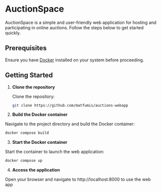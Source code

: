 # AuctionSpace

AuctionSpace is a simple and user-friendly web application for hosting and participating in online auctions. Follow the steps below to get started quickly.

## Prerequisites

Ensure you have [Docker](https://www.docker.com/) installed on your system before proceeding.

## Getting Started

1. **Clone the repository**

   Clone the repository:

   ```bash
   git clone https://github.com/matfumis/auctions-webapp
   ```

2. **Build the Docker container**

Navigate to the project directory and build the Docker container:

```bash
docker compose build
```

3. **Start the Docker container**

Start the container to launch the web application:

```bash
docker compose up
```

4. **Access the application**

Open your browser and navigate to http://localhost:8000 to use the web app
